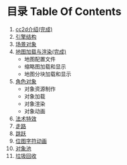 # 目录 Table Of Contents

1. [cc2d介绍(完成)](01.md)
2. [引擎结构](02.md)
3. [场景对象](03.md)
4. [地图加载与渲染(完成)](04.md)
	- 地图配置文件
	- 缩略图加载和显示
	- 地图分块加载和显示
5. [角色对象](05.md)
	- 对象资源制作
	- 对象加载
	- 对象渲染
	- 对象动画
6. [法术特效](06.md)
7. [走路](07.md)
8. [跳跃](08.md)
9. [位图字符动画](09.md)
10. [对象池](10.md)
11. [垃圾回收](11.md)
